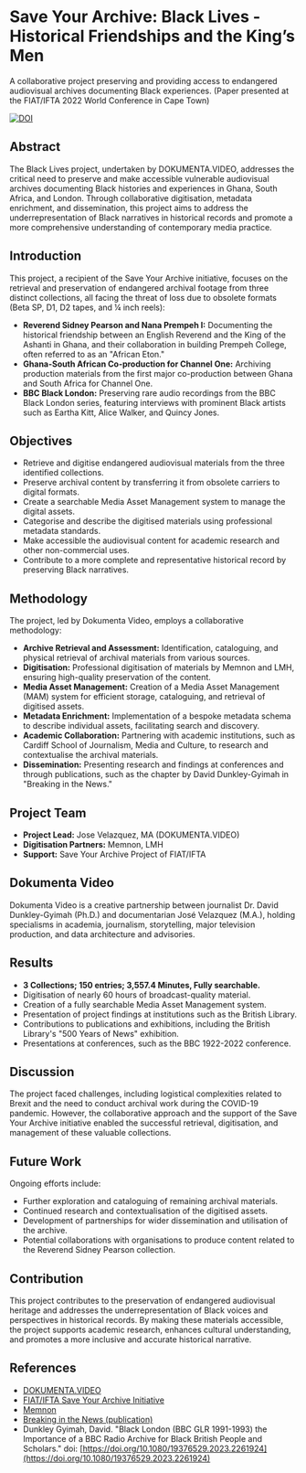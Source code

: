 # Save Your Archive: Black Lives - Historical Friendships and the King’s Men

A collaborative project preserving and providing access to endangered audiovisual archives documenting Black experiences. (Paper presented at the FIAT/IFTA 2022 World Conference in Cape Town)


[![DOI](https://zenodo.org/badge/DOI/10.5281/zenodo.15045939.svg)](https://doi.org/10.5281/zenodo.15045939)



## Abstract

The Black Lives project, undertaken by DOKUMENTA.VIDEO, addresses the critical need to preserve and make accessible vulnerable audiovisual archives documenting Black histories and experiences in Ghana, South Africa, and London. Through collaborative digitisation, metadata enrichment, and dissemination, this project aims to address the underrepresentation of Black narratives in historical records and promote a more comprehensive understanding of contemporary media practice.

## Introduction

This project, a recipient of the Save Your Archive initiative, focuses on the retrieval and preservation of endangered archival footage from three distinct collections, all facing the threat of loss due to obsolete formats (Beta SP, D1, D2 tapes, and ¼ inch reels):

* **Reverend Sidney Pearson and Nana Prempeh I:** Documenting the historical friendship between an English Reverend and the King of the Ashanti in Ghana, and their collaboration in building Prempeh College, often referred to as an "African Eton."
* **Ghana-South African Co-production for Channel One:** Archiving production materials from the first major co-production between Ghana and South Africa for Channel One.
* **BBC Black London:** Preserving rare audio recordings from the BBC Black London series, featuring interviews with prominent Black artists such as Eartha Kitt, Alice Walker, and Quincy Jones.

## Objectives

* Retrieve and digitise endangered audiovisual materials from the three identified collections.
* Preserve archival content by transferring it from obsolete carriers to digital formats.
* Create a searchable Media Asset Management system to manage the digital assets.
* Categorise and describe the digitised materials using professional metadata standards.
* Make accessible the audiovisual content for academic research and other non-commercial uses.
* Contribute to a more complete and representative historical record by preserving Black narratives.

## Methodology

The project, led by Dokumenta Video, employs a collaborative methodology:

* **Archive Retrieval and Assessment:** Identification, cataloguing, and physical retrieval of archival materials from various sources.
* **Digitisation:** Professional digitisation of materials by Memnon and LMH, ensuring high-quality preservation of the content.
* **Media Asset Management:** Creation of a Media Asset Management (MAM) system for efficient storage, cataloguing, and retrieval of digitised assets.
* **Metadata Enrichment:** Implementation of a bespoke metadata schema to describe individual assets, facilitating search and discovery.
* **Academic Collaboration:** Partnering with academic institutions, such as Cardiff School of Journalism, Media and Culture, to research and contextualise the archival materials.
* **Dissemination:** Presenting research and findings at conferences and through publications, such as the chapter by David Dunkley-Gyimah in "Breaking in the News."

## Project Team

* **Project Lead:** Jose Velazquez, MA (DOKUMENTA.VIDEO)
* **Digitisation Partners:** Memnon, LMH
* **Support:** Save Your Archive Project of FIAT/IFTA

## Dokumenta Video

Dokumenta Video is a creative partnership between journalist Dr. David Dunkley-Gyimah (Ph.D.) and documentarian José Velazquez (M.A.), holding specialisms in academia, journalism, storytelling, major television production, and data architecture and advisories.

## Results

*  **3 Collections; 150 entries; 3,557.4 Minutes, Fully searchable.**
* Digitisation of nearly 60 hours of broadcast-quality material.
* Creation of a fully searchable Media Asset Management system.
* Presentation of project findings at institutions such as the British Library.
* Contributions to publications and exhibitions, including the British Library's "500 Years of News" exhibition.
* Presentations at conferences, such as the BBC 1922-2022 conference.

## Discussion

The project faced challenges, including logistical complexities related to Brexit and the need to conduct archival work during the COVID-19 pandemic. However, the collaborative approach and the support of the Save Your Archive initiative enabled the successful retrieval, digitisation, and management of these valuable collections.

## Future Work

Ongoing efforts include:

* Further exploration and cataloguing of remaining archival materials.
* Continued research and contextualisation of the digitised assets.
* Development of partnerships for wider dissemination and utilisation of the archive.
* Potential collaborations with organisations to produce content related to the Reverend Sidney Pearson collection.

## Contribution

This project contributes to the preservation of endangered audiovisual heritage and addresses the underrepresentation of Black voices and perspectives in historical records. By making these materials accessible, the project supports academic research, enhances cultural understanding, and promotes a more inclusive and accurate historical narrative.

## References

* [DOKUMENTA.VIDEO](https://www.dokumenta.video/)
* [FIAT/IFTA Save Your Archive Initiative](https://fiatifta.org/save-your-archive/)
* [Memnon](https://memnon.com/)
* [Breaking in the News (publication)](https://blogs.bl.uk/thenewsroom/2022/04/breaking-the-news.html)
* Dunkley Gyimah, David. "Black London (BBC GLR 1991-1993) the Importance of a BBC Radio Archive for Black British People and Scholars." doi: [https://doi.org/10.1080/19376529.2023.2261924](https://doi.org/10.1080/19376529.2023.2261924)

